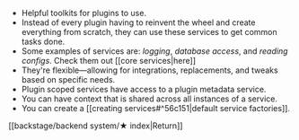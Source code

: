 - Helpful toolkits for plugins to use.
- Instead of every plugin having to reinvent the wheel and create everything from scratch, they can use these services to get common tasks done.
- Some examples of services are: *logging*, *database access*, and *reading configs*. Check them out [[core services|here]]
- They're flexible—allowing for integrations, replacements, and tweaks based on specific needs.
- Plugin scoped services have access to a plugin metadata service.
- You can have context that is shared across all instances of a service.
- You can create a [[creating services#^56c151|default service factories]].

[[backstage/backend system/★ index|Return]]